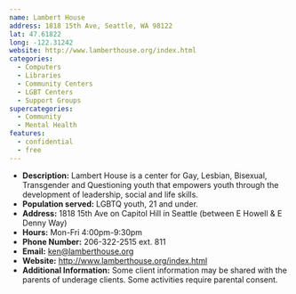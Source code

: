 ```yaml
---
name: Lambert House
address: 1818 15th Ave, Seattle, WA 98122
lat: 47.61822
long: -122.31242
website: http://www.lamberthouse.org/index.html
categories:
  - Computers
  - Libraries
  - Community Centers
  - LGBT Centers
  - Support Groups
supercategories:
  - Community
  - Mental Health
features:
  - confidential
  - free
---
```

- **Description:** Lambert House is a center for Gay, Lesbian, Bisexual, Transgender and Questioning youth that empowers youth through the development of leadership, social and life skills.
- **Population served:** LGBTQ youth, 21 and under.
- **Address:** 1818 15th Ave on Capitol Hill in Seattle (between E Howell & E Denny Way)
- **Hours:** Mon-Fri 4:00pm-9:30pm
- **Phone Number:** 206-322-2515 ext. 811
- **Email:** ken@lamberthouse.org
- **Website:** <http://www.lamberthouse.org/index.html>
- **Additional Information:** Some client information may be shared with the parents of underage clients. Some activities require parental consent.
